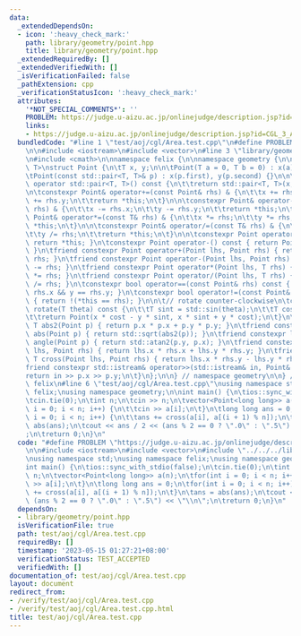```yaml
---
data:
  _extendedDependsOn:
  - icon: ':heavy_check_mark:'
    path: library/geometry/point.hpp
    title: library/geometry/point.hpp
  _extendedRequiredBy: []
  _extendedVerifiedWith: []
  _isVerificationFailed: false
  _pathExtension: cpp
  _verificationStatusIcon: ':heavy_check_mark:'
  attributes:
    '*NOT_SPECIAL_COMMENTS*': ''
    PROBLEM: https://judge.u-aizu.ac.jp/onlinejudge/description.jsp?id=CGL_3_A
    links:
    - https://judge.u-aizu.ac.jp/onlinejudge/description.jsp?id=CGL_3_A
  bundledCode: "#line 1 \"test/aoj/cgl/Area.test.cpp\"\n#define PROBLEM \"https://judge.u-aizu.ac.jp/onlinejudge/description.jsp?id=CGL_3_A\"\
    \n\n#include <iostream>\n#include <vector>\n#line 3 \"library/geometry/point.hpp\"\
    \n#include <cmath>\n\nnamespace felix {\n\nnamespace geometry {\n\ntemplate<class\
    \ T>\nstruct Point {\n\tT x, y;\n\n\tPoint(T a = 0, T b = 0) : x(a), y(b) {}\n\
    \tPoint(const std::pair<T, T>& p) : x(p.first), y(p.second) {}\n\n\texplicit constexpr\
    \ operator std::pair<T, T>() const {\n\t\treturn std::pair<T, T>(x, y);\n\t}\n\
    \n\tconstexpr Point& operator+=(const Point& rhs) & {\n\t\tx += rhs.x;\n\t\ty\
    \ += rhs.y;\n\t\treturn *this;\n\t}\n\n\tconstexpr Point& operator-=(const Point&\
    \ rhs) & {\n\t\tx -= rhs.x;\n\t\ty -= rhs.y;\n\t\treturn *this;\n\t}\n\n\tconstexpr\
    \ Point& operator*=(const T& rhs) & {\n\t\tx *= rhs;\n\t\ty *= rhs;\n\t\treturn\
    \ *this;\n\t}\n\n\tconstexpr Point& operator/=(const T& rhs) & {\n\t\tx /= rhs;\n\
    \t\ty /= rhs;\n\t\treturn *this;\n\t}\n\n\tconstexpr Point operator+() const {\
    \ return *this; }\n\tconstexpr Point operator-() const { return Point(-x, -y);\
    \ }\n\tfriend constexpr Point operator+(Point lhs, Point rhs) { return lhs +=\
    \ rhs; }\n\tfriend constexpr Point operator-(Point lhs, Point rhs) { return lhs\
    \ -= rhs; }\n\tfriend constexpr Point operator*(Point lhs, T rhs) { return lhs\
    \ *= rhs; }\n\tfriend constexpr Point operator/(Point lhs, T rhs) { return lhs\
    \ /= rhs; }\n\tconstexpr bool operator==(const Point& rhs) const { return x ==\
    \ rhs.x && y == rhs.y; }\n\tconstexpr bool operator!=(const Point& rhs) const\
    \ { return !(*this == rhs); }\n\n\t// rotate counter-clockwise\n\tconstexpr Point\
    \ rotate(T theta) const {\n\t\tT sint = std::sin(theta);\n\t\tT cost = std::cos(theta);\n\
    \t\treturn Point(x * cost - y * sint, x * sint + y * cost);\n\t}\n\n\tfriend constexpr\
    \ T abs2(Point p) { return p.x * p.x + p.y * p.y; }\n\tfriend constexpr long double\
    \ abs(Point p) { return std::sqrt(abs2(p)); }\n\tfriend constexpr long double\
    \ angle(Point p) { return std::atan2(p.y, p.x); }\n\tfriend constexpr T dot(Point\
    \ lhs, Point rhs) { return lhs.x * rhs.x + lhs.y * rhs.y; }\n\tfriend constexpr\
    \ T cross(Point lhs, Point rhs) { return lhs.x * rhs.y - lhs.y * rhs.x; }\n\n\t\
    friend constexpr std::istream& operator>>(std::istream& in, Point& p) {\n\t\t\
    return in >> p.x >> p.y;\n\t}\n};\n\n} // namespace geometry\n\n} // namespace\
    \ felix\n#line 6 \"test/aoj/cgl/Area.test.cpp\"\nusing namespace std;\nusing namespace\
    \ felix;\nusing namespace geometry;\n\nint main() {\n\tios::sync_with_stdio(false);\n\
    \tcin.tie(0);\n\tint n;\n\tcin >> n;\n\tvector<Point<long long>> a(n);\n\tfor(int\
    \ i = 0; i < n; i++) {\n\t\tcin >> a[i];\n\t}\n\tlong long ans = 0;\n\tfor(int\
    \ i = 0; i < n; i++) {\n\t\tans += cross(a[i], a[(i + 1) % n]);\n\t}\n\tans =\
    \ abs(ans);\n\tcout << ans / 2 << (ans % 2 == 0 ? \".0\" : \".5\") << \"\\n\"\
    ;\n\treturn 0;\n}\n"
  code: "#define PROBLEM \"https://judge.u-aizu.ac.jp/onlinejudge/description.jsp?id=CGL_3_A\"\
    \n\n#include <iostream>\n#include <vector>\n#include \"../../../library/geometry/point.hpp\"\
    \nusing namespace std;\nusing namespace felix;\nusing namespace geometry;\n\n\
    int main() {\n\tios::sync_with_stdio(false);\n\tcin.tie(0);\n\tint n;\n\tcin >>\
    \ n;\n\tvector<Point<long long>> a(n);\n\tfor(int i = 0; i < n; i++) {\n\t\tcin\
    \ >> a[i];\n\t}\n\tlong long ans = 0;\n\tfor(int i = 0; i < n; i++) {\n\t\tans\
    \ += cross(a[i], a[(i + 1) % n]);\n\t}\n\tans = abs(ans);\n\tcout << ans / 2 <<\
    \ (ans % 2 == 0 ? \".0\" : \".5\") << \"\\n\";\n\treturn 0;\n}\n"
  dependsOn:
  - library/geometry/point.hpp
  isVerificationFile: true
  path: test/aoj/cgl/Area.test.cpp
  requiredBy: []
  timestamp: '2023-05-15 01:27:21+08:00'
  verificationStatus: TEST_ACCEPTED
  verifiedWith: []
documentation_of: test/aoj/cgl/Area.test.cpp
layout: document
redirect_from:
- /verify/test/aoj/cgl/Area.test.cpp
- /verify/test/aoj/cgl/Area.test.cpp.html
title: test/aoj/cgl/Area.test.cpp
---
```

